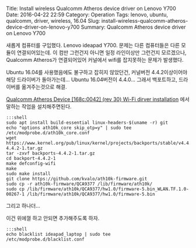 Title: Install wireless Qualcomm Atheros device driver on Lenovo Y700
Date: 2016-04-22 22:59
Category: Operation
Tags: lenovo, ubuntu, qualcomm, driver, wireless, 16.04
Slug: install-wireless-qualcomm-atheros-device-driver-on-lenovo-y700
Summary: Qualcomm Atheros device driver on Lenovo Y700

새롭게 컴퓨터를 구입했다. Lenovo ideapad Y700. 문제는 다른 컴퓨터들은 다른 모듈이 연결되어있는데. 이 컴만 그런건지 아니면 일정 라인이상만 그런건지 모르겠으나, Qualcomm Atheros가 연결되어있어 커널에서 wifi를 잡지못하는 문제가 발생했다.

Ubuntu 16.04를 사용했음에도 불구하고 잡히지 않았던건, 커널버전 4.4.2이상이어야 해당 드라이버가 돌아가는데... Ubuntu 16.04버전이 4.4.0... 그래서 백포트하고, 드라이버를 옮겨주는것으로 해결.

[Qualcomm Atheros Device [168c:0042] (rev 30) Wi-Fi dirver installation](http://ask.ubuntu.com/questions/708061/aualcomm-atheros-device-168c0042-rev-30-wi-fi-driver-installation) 에서 말하는 작업을 설치해주면된다.

	:::shell
	sudo apt install build-essential linux-headers-$(uname -r) git
	echo "options ath10k_core skip_otp=y" | sudo tee /etc/modprobe.d/ath10k_core.conf
	wget https://www.kernel.org/pub/linux/kernel/projects/backports/stable/v4.4.2/backports-4.4.2-1.tar.gz
	tar -zxvf backports-4.4.2-1.tar.gz
	cd backport-4.4.2-1
	make defconfig-wifi
	make
	sudo make install
	git clone https://github.com/kvalo/ath10k-firmware.git
	sudo cp -r ath10k-firmware/QCA9377 /lib/firmware/ath10k/
	sudo cp /lib/firmware/ath10k/QCA9377/hw1.0/firmware-5.bin_WLAN.TF.1.0-00267-1 /lib/firmware/ath10k/QCA9377/hw1.0/firmware-5.bin

그리고 하나더...

이건 위에껄 하고 안되면 추가해주도록 하자.

	:::shell
	echo blacklist ideapad_laptop | sudo tee /etc/modprobe.d/blacklist.conf

